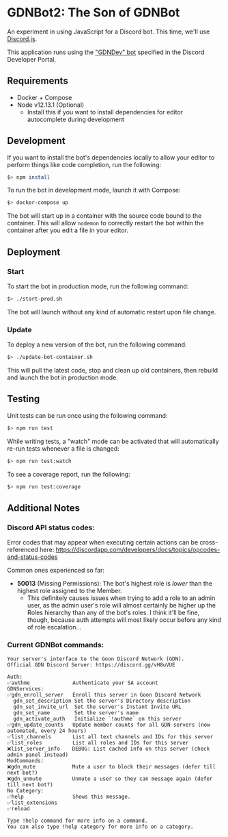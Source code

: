 # GDNBot2: The Son of GDNBot

An experiment in using JavaScript for a Discord bot. This time, we'll use [Discord.js](https://discord.js.org/#/docs/main/stable/general/welcome).

This application runs using the ["GDNDev" bot](https://discordapp.com/developers/applications/347212481367638027/bots) specified in the Discord Developer Portal.

## Requirements

- Docker + Compose
- Node v12.13.1 (Optional)
  - Install this if you want to install dependencies for editor autocomplete during development

## Development

If you want to install the bot's dependencies locally to allow your editor to perform things like code completion, run the following:

```sh
$> npm install
```

To run the bot in development mode, launch it with Compose:

```sh
$> docker-compose up
```

The bot will start up in a container with the source code bound to the container. This will allow `nodemon` to correctly restart the bot within the container after you edit a file in your editor.

## Deployment

### Start

To start the bot in production mode, run the following command:

```sh
$> ./start-prod.sh
```

The bot will launch without any kind of automatic restart upon file change.

### Update

To deploy a new version of the bot, run the following command:

```sh
$> ./update-bot-container.sh
```

This will pull the latest code, stop and clean up old containers, then rebuild and launch the bot in production mode.

## Testing

Unit tests can be run once using the following command:

```sh
$> npm run test
```

While writing tests, a "watch" mode can be activated that will automatically re-run tests whenever a file is changed:

```sh
$> npm run test:watch
```

To see a coverage report, run the following:

```sh
$> npm run test:coverage
```

## Additional Notes

### Discord API status codes:

Error codes that may appear when executing certain actions can be cross-referenced here: https://discordapp.com/developers/docs/topics/opcodes-and-status-codes

Common ones experienced so far:

- **50013** (Missing Permissions): The bot's highest role is _lower_ than the highest role assigned to the Member.
    - This definitely causes issues when trying to add a role to an admin user, as the admin user's role will almost certainly be higher up the Roles hierarchy than any of the bot's roles. I think it'll be fine, though, because auth attempts will most likely occur before any kind of role escalation...

### Current GDNBot commands:

```
Your server's interface to the Goon Discord Network (GDN).
Official GDN Discord Server: https://discord.gg/vH8uVUE

Auth:
✅authme              Authenticate your SA account
GDNServices:
✅gdn_enroll_server   Enroll this server in Goon Discord Network
  gdn_set_description Set the server's Directory description
  gdn_set_invite_url  Set the server's Instant Invite URL
  gdn_set_name        Set the server's name
  gdn_activate_auth   Initialize `!authme` on this server
✅gdn_update_counts   Update member counts for all GDN servers (now automated, every 24 hours)
✅list_channels       List all text channels and IDs for this server
✅list_roles          List all roles and IDs for this server
❌list_server_info    DEBUG: List cached info on this server (check admin panel instead)
ModCommands:
❌gdn_mute            Mute a user to block their messages (defer till next bot?)
❌gdn_unmute          Unmute a user so they can message again (defer till next bot?)
​No Category:
✅help                Shows this message.
✅list_extensions
✅reload

Type !help command for more info on a command.
You can also type !help category for more info on a category.
```
